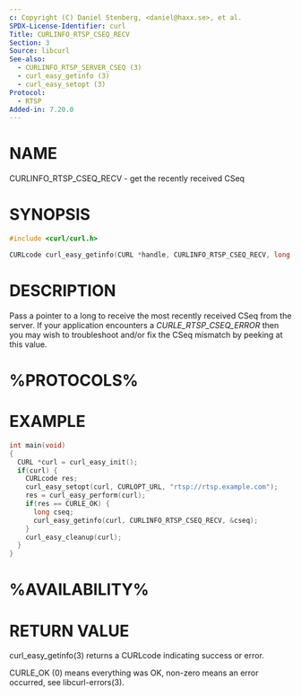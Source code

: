 ```yaml
---
c: Copyright (C) Daniel Stenberg, <daniel@haxx.se>, et al.
SPDX-License-Identifier: curl
Title: CURLINFO_RTSP_CSEQ_RECV
Section: 3
Source: libcurl
See-also:
  - CURLINFO_RTSP_SERVER_CSEQ (3)
  - curl_easy_getinfo (3)
  - curl_easy_setopt (3)
Protocol:
  - RTSP
Added-in: 7.20.0
---
```


# NAME

CURLINFO_RTSP_CSEQ_RECV - get the recently received CSeq

# SYNOPSIS

~~~c
#include <curl/curl.h>

CURLcode curl_easy_getinfo(CURL *handle, CURLINFO_RTSP_CSEQ_RECV, long *cseq);
~~~

# DESCRIPTION

Pass a pointer to a long to receive the most recently received CSeq from the
server. If your application encounters a *CURLE_RTSP_CSEQ_ERROR* then you
may wish to troubleshoot and/or fix the CSeq mismatch by peeking at this
value.

# %PROTOCOLS%

# EXAMPLE

~~~c
int main(void)
{
  CURL *curl = curl_easy_init();
  if(curl) {
    CURLcode res;
    curl_easy_setopt(curl, CURLOPT_URL, "rtsp://rtsp.example.com");
    res = curl_easy_perform(curl);
    if(res == CURLE_OK) {
      long cseq;
      curl_easy_getinfo(curl, CURLINFO_RTSP_CSEQ_RECV, &cseq);
    }
    curl_easy_cleanup(curl);
  }
}
~~~

# %AVAILABILITY%

# RETURN VALUE

curl_easy_getinfo(3) returns a CURLcode indicating success or error.

CURLE_OK (0) means everything was OK, non-zero means an error occurred, see
libcurl-errors(3).
